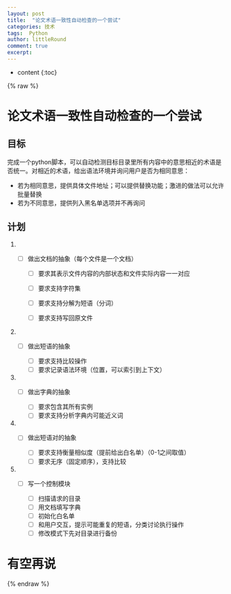 ```yaml
---
layout: post
title:  "论文术语一致性自动检查的一个尝试"
categories: 技术
tags:  Python
author: littleRound
comment: true
excerpt: 
---
```


* content
{:toc}

{% raw %}

# 论文术语一致性自动检查的一个尝试

## 目标

完成一个python脚本，可以自动检测目标目录里所有内容中的意思相近的术语是否统一。对相近的术语，给出语法环境并询问用户是否为相同意思：

- 若为相同意思，提供具体文件地址；可以提供替换功能；激进的做法可以允许批量替换
- 若为不同意思，提供列入黑名单选项并不再询问

## 计划

1. - [ ] 做出文档的抽象（每个文件是一个文档）

     - [ ] 要求其表示文件内容的内部状态和文件实际内容一一对应
     - [ ] 要求支持字符集

     - [ ] 要求支持分解为短语（分词）
     - [ ] 要求支持写回原文件

2. - [ ] 做出短语的抽象

     - [ ] 要求支持比较操作
     - [ ] 要求记录语法环境（位置，可以索引到上下文）

3. - [ ] 做出字典的抽象

     - [ ] 要求包含其所有实例
     - [ ] 要求支持分析字典内可能近义词

4. - [ ] 做出短语对的抽象

     - [ ] 要求支持衡量相似度（提前给出白名单）（0-1之间取值）
     - [ ] 要求无序（固定顺序），支持比较

5. - [ ] 写一个控制模块

     - [ ] 扫描请求的目录
     - [ ] 用文档填写字典
     - [ ] 初始化白名单
     - [ ] 和用户交互，提示可能重复的短语，分类讨论执行操作
     - [ ] 修改模式下先对目录进行备份

# 有空再说

{% endraw %}